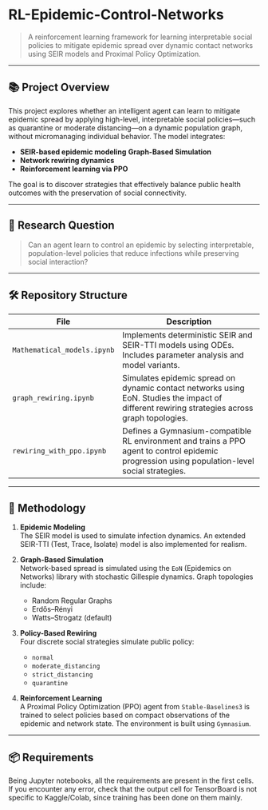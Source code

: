 # RL-Epidemic-Control-Networks

> A reinforcement learning framework for learning interpretable social policies to mitigate epidemic spread over dynamic contact networks using SEIR models and Proximal Policy Optimization.

---

## 📚 Project Overview

This project explores whether an intelligent agent can learn to mitigate epidemic spread by applying high-level, interpretable social policies—such as quarantine or moderate distancing—on a dynamic population graph, without micromanaging individual behavior. The model integrates:

- **SEIR-based epidemic modeling**
  **Graph-Based Simulation**  
- **Network rewiring dynamics**
- **Reinforcement learning via PPO**

The goal is to discover strategies that effectively balance public health outcomes with the preservation of social connectivity.

---

## 🧠 Research Question

> Can an agent learn to control an epidemic by selecting interpretable, population-level policies that reduce infections while preserving social interaction?

---

## 🛠️ Repository Structure

| File | Description |
|------|-------------|
| `Mathematical_models.ipynb` | Implements deterministic SEIR and SEIR-TTI models using ODEs. Includes parameter analysis and model variants. |
| `graph_rewiring.ipynb` | Simulates epidemic spread on dynamic contact networks using EoN. Studies the impact of different rewiring strategies across graph topologies. |
| `rewiring_with_ppo.ipynb` | Defines a Gymnasium-compatible RL environment and trains a PPO agent to control epidemic progression using population-level social strategies. |

---

## 🧪 Methodology

1. **Epidemic Modeling**  
   The SEIR model is used to simulate infection dynamics. An extended SEIR-TTI (Test, Trace, Isolate) model is also implemented for realism.

2. **Graph-Based Simulation**  
   Network-based spread is simulated using the `EoN` (Epidemics on Networks) library with stochastic Gillespie dynamics. Graph topologies include:
   - Random Regular Graphs
   - Erdős–Rényi
   - Watts–Strogatz (default)

3. **Policy-Based Rewiring**  
   Four discrete social strategies simulate public policy:
   - `normal`
   - `moderate_distancing`
   - `strict_distancing`
   - `quarantine`

4. **Reinforcement Learning**  
   A Proximal Policy Optimization (PPO) agent from `Stable-Baselines3` is trained to select policies based on compact observations of the epidemic and network state. The environment is built using `Gymnasium`.

---

## 📦 Requirements

Being Jupyter notebooks, all the requirements are present in the first cells. If you encounter any error, check that the output cell for TensorBoard is not specific to Kaggle/Colab, since training has been done on them mainly.


